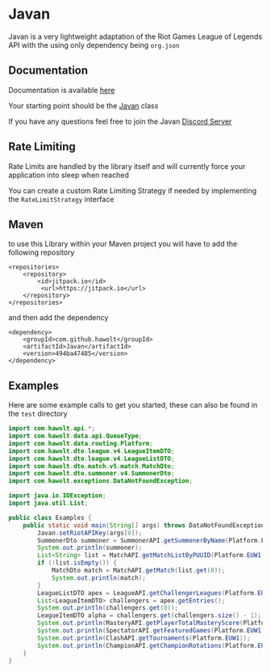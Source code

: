 # Javan

Javan is a very lightweight adaptation of the Riot Games League of Legends API with the using only dependency
being `org.json`

## Documentation

Documentation is available [here](https://javan.hawolt.com/docs/1.0)

Your starting point should be the [Javan](https://javan.hawolt.com/docs/1.0/com/hawolt/Javan.html) class

If you have any questions feel free to join the Javan [Discord Server](https://discord.gg/5Xk4nU7cmp)

## Rate Limiting

Rate Limits are handled by the library itself and will currently force your application into sleep when reached

You can create a custom Rate Limiting Strategy if needed by implementing the `RateLimitStrategy` interface


## Maven

to use this Library within your Maven project you will have to add the following repository

```
<repositories>
    <repository>
        <id>jitpack.io</id>
         <url>https://jitpack.io</url>
    </repository>
</repositories>
```

and then add the dependency

```
<dependency>
    <groupId>com.github.hawolt</groupId>
    <artifactId>Javan</artifactId>
    <version>494ba47485</version>             
</dependency>
```

## Examples

Here are some example calls to get you started, these can also be found in the `test` directory

```java
import com.hawolt.api.*;
import com.hawolt.data.api.QueueType;
import com.hawolt.data.routing.Platform;
import com.hawolt.dto.league.v4.LeagueItemDTO;
import com.hawolt.dto.league.v4.LeagueListDTO;
import com.hawolt.dto.match.v5.match.MatchDto;
import com.hawolt.dto.summoner.v4.SummonerDto;
import com.hawolt.exceptions.DataNotFoundException;

import java.io.IOException;
import java.util.List;

public class Examples {
    public static void main(String[] args) throws DataNotFoundException, IOException {
        Javan.setRiotAPIKey(args[0]);
        SummonerDto summoner = SummonerAPI.getSummonerByName(Platform.EUW1, "Agurin");
        System.out.println(summoner);
        List<String> list = MatchAPI.getMatchListByPUUID(Platform.EUW1, summoner.getPUUID());
        if (!list.isEmpty()) {
            MatchDto match = MatchAPI.getMatch(list.get(0));
            System.out.println(match);
        }
        LeagueListDTO apex = LeagueAPI.getChallengerLeagues(Platform.EUW1, QueueType.RANKED_SOLO_5x5);
        List<LeagueItemDTO> challengers = apex.getEntries();
        System.out.println(challengers.get(0));
        LeagueItemDTO alpha = challengers.get(challengers.size() - 1);
        System.out.println(MasteryAPI.getPlayerTotalMasteryScore(Platform.EUW1, alpha.getSummonerId()));
        System.out.println(SpectatorAPI.getFeaturedGames(Platform.EUW1));
        System.out.println(ClashAPI.getTournaments(Platform.EUW1));
        System.out.println(ChampionAPI.getChampionRotations(Platform.EUW1));
    }
}
```

